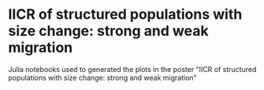 # IICR of structured populations with size change: strong and weak migration

Julia notebooks used to generated the plots in the poster "IICR of structured populations with size change: strong and weak migration"
